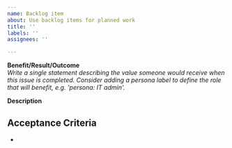 ```yaml
---
name: Backlog item
about: Use backlog items for planned work
title: ''
labels: ''
assignees: ''

---
```


**Benefit/Result/Outcome**  
*Write a single statement describing the value someone would receive when this issue is completed. Consider adding a persona label to define the role that will benefit, e.g. 'persona: IT admin'.*

**Description**


**Acceptance Criteria**
- 
- 
